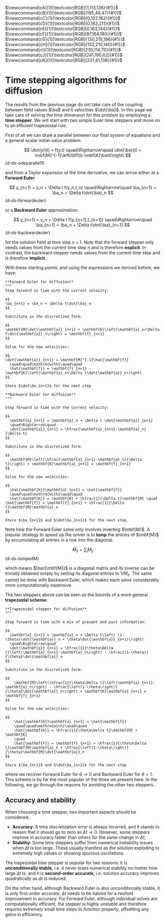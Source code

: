 $\newcommand{\E}{\\[3pt]}$
$\newcommand{\DE}{\\[6pt]}$
$\newcommand{\TE}{\\[9pt]}$
$\newcommand{\QE}{\\[12pt]}$
$\newcommand{\eps}{\varepsilon}$
$\newcommand{\beps}{\boldsymbol\eps}$
$\newcommand{\bsig}{\boldsymbol\sigma}$
$\newcommand{\dbdot}{\,\colon\!}$
$\newcommand{\hint}{\displaystyle\int}$
$\newcommand{\hsum}{\displaystyle\sum}$
$\newcommand{\alert}[1]{{\color{pdcolor9}#1}}$
$\newcommand{\gives}{\quad\Rightarrow\quad}$
$\newcommand{\ud}{\mathrm{d}}$
$\newcommand{\uf}{\mathrm{f}}$
$\newcommand{\bff}{\mathbf{f}}$
$\newcommand{\ba}{\mathbf{a}}$
$\newcommand{\bb}{\mathbf{b}}$
$\newcommand{\bc}{\mathbf{c}}$
$\newcommand{\bh}{\mathbf{h}}$
$\newcommand{\bn}{\mathbf{n}}$
$\newcommand{\bq}{\mathbf{q}}$
$\newcommand{\bt}{\mathbf{t}}$
$\newcommand{\bu}{\mathbf{u}}$
$\newcommand{\bv}{\mathbf{v}}$
$\newcommand{\bw}{\mathbf{w}}$
$\newcommand{\bx}{\mathbf{x}}$
$\newcommand{\bB}{\mathbf{B}}$
$\newcommand{\bD}{\mathbf{D}}$
$\newcommand{\bJ}{\mathbf{J}}$
$\newcommand{\bK}{\mathbf{K}}$
$\newcommand{\bM}{\mathbf{M}}$
$\newcommand{\bN}{\mathbf{N}}$
$\newcommand{\bP}{\mathbf{P}}$
$\newcommand{\bzero}{\mathbf{0}}$
$\newcommand{\pder}[2]{\frac{\partial #1}{\partial #2}}$
$\newcommand{\dder}[2]{\frac{\ud #1}{\ud #2}}$
$\newcommand{\pders}[3]{\frac{\partial^2 #1}{\partial #2 \partial #3}}$
$\newcommand{\lder}[2]{{\ud #1}/{\ud #2}}$
$\newcommand{\lpder}[2]{{\partial #1}/{\partial #2}}$
$\newcommand{\lpders}[3]{{\partial^2 #1}/{\partial #2 \partial #3}}$
$\newcommand{\hfrac}[2]{\displaystyle\frac{#1}{#2}}$
$\newcommand{\lfrac}[2]{{#1}/{#2}}$
$\newcommand{\hpder}[2]{\displaystyle\frac{\partial #1}{\partial #2}}$
$\newcommand{\myVec}[1]{\left\{ \begin{matrix} #1 \end{matrix} \right\}}$
$\newcommand{\myMat}[1]{\left[ \begin{matrix} #1 \end{matrix} \right]}$
$\newcommand{\sym}{\ensuremath{_\mathrm{s}}}$
$\newcommand{\dg}{\ensuremath{^\circ}}$
$\newcommand{\mbf}[1]{\mathbf{#1}}$
$\newcommand{\mrm}[1]{\mathrm{#1}}$
$\newcommand{\bs}[1]{\boldsymbol{#1}}$
$\newcommand{\T}{^\mathrm{T}}$

$\newcommand{cA}[1]{\textcolor[RGB]{1,113,136}{#1}}$
$\newcommand{cB}[1]{\textcolor[RGB]{195,49,47}{#1}}$
$\newcommand{cC}[1]{\textcolor[RGB]{0,102,162}{#1}}$
$\newcommand{cD}[1]{\textcolor[RGB]{0,183,211}{#1}}$
$\newcommand{cE}[1]{\textcolor[RGB]{0,163,144}{#1}}$
$\newcommand{cF}[1]{\textcolor[RGB]{97,164,180}{#1}}$
$\newcommand{cG}[1]{\textcolor[RGB]{130,215,198}{#1}}$
$\newcommand{cH}[1]{\textcolor[RGB]{153,210,140}{#1}}$
$\newcommand{cI}[1]{\textcolor[RGB]{235,114,70}{#1}}$
$\newcommand{cJ}[1]{\textcolor[RGB]{241,190,62}{#1}}$
$\newcommand{cK}[1]{\textcolor[RGB]{231,41,138}{#1}}$

# Time stepping algorithms for diffusion

The results from the previous page do not take care of the coupling between field values $\ba$ and it velocities $\dot{\ba}$. In this page we take care of solving the time dimension for this problem by employing a **time stepper**. We will start with two simple Euler time steppers and move on to an efficient trapezoidal rule.

First of all we can draw a parallel between our final system of equations and a general scalar initial-value problem:

$$
\dot{y}(t) = f(y,t) \quad\Rightarrow\quad \dot{\ba}(t) = \mbf{M}^{-1}\left(\bff(t)-\mbf{K}\ba(t)\right)
$$(d-ds-odeparallel1)

and from a Taylor expansion of the time derivative, we can arrive either at a **Forward Euler**:

$$
y_{n+1} = y_n + \Delta t f(y_n,t_n) \quad\Rightarrow\quad \ba_{n+1} = \ba_n + \Delta t\dot{\ba}_n
$$(d-ds-forwardeuler)

or a **Backward Euler** approximation:

$$
y_{n+1} = y_n + \Delta t f(y_{n+1},t_{n+1}) \quad\Rightarrow\quad \ba_{n+1} = \ba_n + \Delta t\dot{\ba}_{n+1}
$$(d-ds-backwardeuler)

for the solution field at time step $n+1$. Note that the forward stepper only needs values from the current time step $n$ and is therefore **explicit**. In contrast, the backward stepper needs values from the current time step and is therefore **implicit**.

With these starting points, and using the expressions we derived before, we have:

```{card}
**Forward Euler for diffusion**
^^^
Step forward in time with the current velocity:

$$
\ba_{n+1} = \ba_n + \Delta t\dot{\ba}_n
$$

Substitute in the discretized form:

$$
\mathbf{M}\dot{\mathbf{a}}_{n+1} + \mathbf{K}\left(\mathbf{a}_n+\Delta t\dot{\mathbf{a}}_n\right) = \mathbf{f}_{n+1}
$$

Solve for the new velocities:

$$
\dot{\mathbf{a}}_{n+1} = \mathbf{M}^{-1}\hat{\mathbf{f}}
  \quad\quad\mathrm{with}\quad\quad
  \hat{\mathbf{f}} = \mathbf{f}_{n+1} - \mathbf{K}\left(\mathbf{a}_n+\Delta t\dot{\mathbf{a}}_n\right)
$$

Store $\dot\ba_{n+1}$ for the next step
```

```{card}
**Backward Euler for diffusion**
^^^

Step forward in time with the current velocity:

$$
  \mathbf{a}_{n+1} = \mathbf{a}_n + \Delta t \dot{\mathbf{a}}_{n+1}
  \quad\Rightarrow\quad
  \dot{\mathbf{a}}_{n+1} = \hfrac{\mathbf{a}_{n+1}-\mathbf{a}_n}{\Delta t}
$$

Substitute in the discretized form:

$$
  \mathbf{M}\left(\hfrac{\mathbf{a}_{n+1}-\mathbf{a}_n}{\Delta t}\right) + \mathbf{K}\mathbf{a}_{n+1} = \mathbf{f}_{n+1}
$$

Solve for the new velocities:

$$
  \hat{\mathbf{K}}\mathbf{a}_{n+1} = \hat{\mathbf{f}}
  \quad\quad\mathrm{with}\quad\quad
  \hat{\mathbf{K}} = \mathbf{K} + \hfrac{1}{\Delta t}\mathbf{M} \quad \hat{\mathbf{f}} = \mathbf{f}_{n+1} + \hfrac{1}{\Delta t}\mathbf{M}\mathbf{a}_n
$$

Store $\ba_{n+1}$ and $\dot\ba_{n+1}$ for the next step

```

Note how the Forward Euler solve only involves inverting $\mbf{M}$. A popular strategy to speed up the solver is to **lump** the entries of $\mbf{M}$ by accumulating all entries in a row into the diagonal:

$$
\bar{M}_{ii} = \displaystyle\sum_jM_{ij}
$$(d-ds-lumpedM)

which means $\bar{\mbf{M}}$ is a diagonal matrix and its inverse can be trivially obtained simply by setting its diagonal entries to $1/\bar{M}_{ii}$. The same cannot be done with Backward Euler, which makes each solve considerably more computationally expensive.

The two steppers above can be seen as the bounds of a more general **trapezoidal scheme**:

```{card}
**Trapezoidal stepper for diffusion**
^^^

Step forward in time with a mix of present and past information:

$$
  \mathbf{a}_{n+1} = \mathbf{a}_n + \Delta t\left( (1-\theta)\dot{\mathbf{a}}_n + \theta\dot{\mathbf{a}}_{n+1}\right)
  \quad\Rightarrow\quad
  \dot{\mathbf{a}}_{n+1} = \hfrac{1}{\theta\Delta t}\left(\mathbf{a}_{n+1}-\mathbf{a}_n\right) - \hfrac{(1-\theta)}{\theta}\dot{\mathbf{a}}_n
$$

Substitute in the discretized form:

$$
    \mathbf{M}\left(\hfrac{1}{\theta\Delta t}\left(\mathbf{a}_{n+1}-\mathbf{a}_n\right) - \hfrac{\left(1-\theta\right)}{\theta}\dot{\mathbf{a}}_n\right) + \mathbf{K}\mathbf{a}_{n+1} = \mathbf{f}_{n+1}
$$

Solve for the new velocities:

$$
    \hat{\mathbf{K}}\mathbf{a}_{n+1} = \hat{\mathbf{f}}
    \quad\quad\mathrm{with}\quad\quad
    \hat{\mathbf{K}} = \hfrac{1}{\theta\Delta t}\mathbf{M} + \mathbf{K}
    \quad
    \hat{\mathbf{f}} = \mathbf{f}_{n+1} + \hfrac{1}{\theta\Delta t}\mathbf{M}\mathbf{a}_n + \hfrac{\left(1-\theta\right)}{\theta}\mathbf{M}\dot{\mathbf{a}}_n
$$

Store $\ba_{n+1}$ and $\dot\ba_{n+1}$ for the next step

```

where we recover Forward Euler for $\theta\rightarrow 0$ and Backward Euler for $\theta=1$. This scheme is by far the most popular of the three we present here. In the following, we go through the reasons for avoiding the other two steppers.

## Accuracy and stability

When choosing a time stepper, two important aspects should be considered;

- **Accuracy**: A time discretization error is always incurred, and it stands to reason that it should go to zero as $\Delta t\rightarrow 0$. However, some steppers improve in accuracy faster than others for the same change in $\Delta t$;
- **Stability**: Some time steppers suffer from numerical instability issues when $\Delta t$ is too large. These usually manifest as the solution exploding to extremely high values or showing spurious oscillations. 

The trapezoidal time stepper is popular for two reasons: it is **unconditionally stable**, i.e. it never loses numerical stability no matter how large $\Delta t$ is; and it is **second-order accurate**, i.e. solution accuracy improves quadratically as $\Delta t$ is reduced. 

On the other hand, although Backward Euler is also unconditionally stable, it is only first-order accurate: $\Delta t$ needs to be halved for a twofold improvement in accuracy. For Forward Euler, although individual solves are computationally efficient, the stepper is highly unstable and therefore requires extremely small time steps to function properly, offsetting any gains in efficiency.


